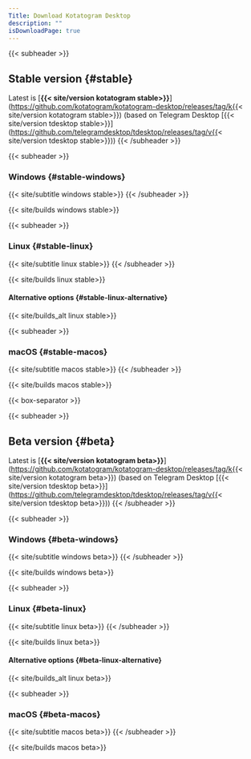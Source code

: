 ```yaml
---
Title: Download Kotatogram Desktop
description: ""
isDownloadPage: true
---
```


{{< subheader >}}
## Stable version {#stable}
Latest is [**{{< site/version kotatogram stable>}}**](https://github.com/kotatogram/kotatogram-desktop/releases/tag/k{{< site/version kotatogram stable>}}) (based on Telegram Desktop [{{< site/version tdesktop stable>}}](https://github.com/telegramdesktop/tdesktop/releases/tag/v{{< site/version tdesktop stable>}}))
{{< /subheader >}}

{{< subheader >}}
### Windows {#stable-windows}
{{< site/subtitle windows stable>}}
{{< /subheader >}}

{{< site/builds windows stable>}}

{{< subheader >}}
### Linux {#stable-linux}
{{< site/subtitle linux stable>}}
{{< /subheader >}}

{{< site/builds linux stable>}}

#### Alternative options {#stable-linux-alternative}

{{< site/builds_alt linux stable>}}

{{< subheader >}}
### macOS {#stable-macos}
{{< site/subtitle macos stable>}}
{{< /subheader >}}

{{< site/builds macos stable>}}

{{< box-separator >}}

{{< subheader >}}
## Beta version {#beta}
Latest is [**{{< site/version kotatogram beta>}}**](https://github.com/kotatogram/kotatogram-desktop/releases/tag/k{{< site/version kotatogram beta>}}) (based on Telegram Desktop [{{< site/version tdesktop beta>}}](https://github.com/telegramdesktop/tdesktop/releases/tag/v{{< site/version tdesktop beta>}}))
{{< /subheader >}}

{{< subheader >}}
### Windows {#beta-windows}
{{< site/subtitle windows beta>}}
{{< /subheader >}}

{{< site/builds windows beta>}}

{{< subheader >}}
### Linux {#beta-linux}
{{< site/subtitle linux beta>}}
{{< /subheader >}}

{{< site/builds linux beta>}}

#### Alternative options {#beta-linux-alternative}

{{< site/builds_alt linux beta>}}

{{< subheader >}}
### macOS {#beta-macos}
{{< site/subtitle macos beta>}}
{{< /subheader >}}

{{< site/builds macos beta>}}
